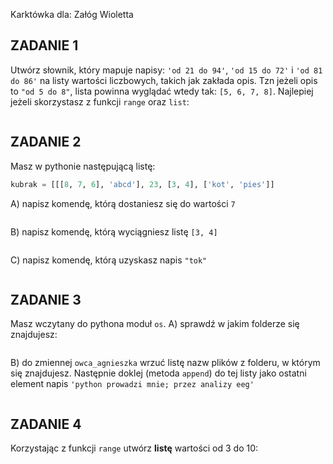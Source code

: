 ﻿Karktówka dla:
Załóg Wioletta


## ZADANIE 1  
  
Utwórz słownik, który mapuje napisy: `'od 21 do 94'`, `'od 15 do 72'` i `'od 81 do 86'` na listy wartości liczbowych, takich jak zakłada opis. Tzn jeżeli opis to `"od 5 do 8"`, lista powinna wyglądać wtedy tak: `[5, 6, 7, 8]`. Najlepiej jeżeli skorzystasz z funkcji `range` oraz `list`:
```

```
## ZADANIE 2  

Masz w pythonie następującą listę:
```python
kubrak = [[[8, 7, 6], 'abcd'], 23, [3, 4], ['kot', 'pies']]
```
A) napisz komendę, którą dostaniesz się do wartości `7`
```

```

B) napisz komendę, którą wyciągniesz listę `[3, 4]`
```

```

C) napisz komendę, którą uzyskasz napis `"tok"`
```

```

## ZADANIE 3  

Masz wczytany do pythona moduł `os`.
A) sprawdź w jakim folderze się znajdujesz:
```

```

B) do zmiennej `owca_agnieszka` wrzuć listę nazw plików z folderu, w
którym się znajdujesz. Następnie doklej (metoda `append`) do tej listy jako ostatni element napis `'python prowadzi mnie; przez analizy eeg'`
```

```

## ZADANIE 4  

Korzystając z funkcji `range` utwórz **listę** wartości od 3 do 10:
```

```

